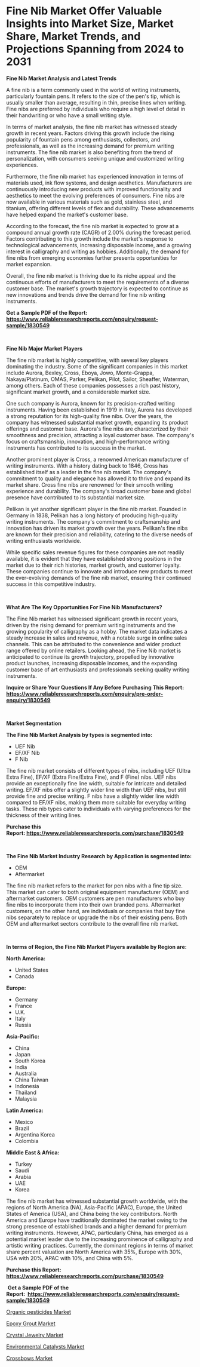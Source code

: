 <p><h1>Fine Nib Market Offer Valuable Insights into Market Size, Market Share, Market Trends, and Projections Spanning from 2024 to 2031</h1></p><p><strong>Fine Nib Market Analysis and Latest Trends</strong></p>
<p><p>A fine nib is a term commonly used in the world of writing instruments, particularly fountain pens. It refers to the size of the pen's tip, which is usually smaller than average, resulting in thin, precise lines when writing. Fine nibs are preferred by individuals who require a high level of detail in their handwriting or who have a small writing style.</p><p>In terms of market analysis, the fine nib market has witnessed steady growth in recent years. Factors driving this growth include the rising popularity of fountain pens among enthusiasts, collectors, and professionals, as well as the increasing demand for premium writing instruments. The fine nib market is also benefiting from the trend of personalization, with consumers seeking unique and customized writing experiences.</p><p>Furthermore, the fine nib market has experienced innovation in terms of materials used, ink flow systems, and design aesthetics. Manufacturers are continuously introducing new products with improved functionality and aesthetics to meet the evolving preferences of consumers. Fine nibs are now available in various materials such as gold, stainless steel, and titanium, offering different levels of flex and durability. These advancements have helped expand the market's customer base.</p><p>According to the forecast, the fine nib market is expected to grow at a compound annual growth rate (CAGR) of 2.00% during the forecast period. Factors contributing to this growth include the market's response to technological advancements, increasing disposable income, and a growing interest in calligraphy and writing as hobbies. Additionally, the demand for fine nibs from emerging economies further presents opportunities for market expansion.</p><p>Overall, the fine nib market is thriving due to its niche appeal and the continuous efforts of manufacturers to meet the requirements of a diverse customer base. The market's growth trajectory is expected to continue as new innovations and trends drive the demand for fine nib writing instruments.</p></p>
<p><strong>Get a Sample PDF of the Report:&nbsp; <a href="https://www.reliableresearchreports.com/enquiry/request-sample/1830549">https://www.reliableresearchreports.com/enquiry/request-sample/1830549</a></strong></p>
<p>&nbsp;</p>
<p><strong>Fine Nib Major Market Players</strong></p>
<p><p>The fine nib market is highly competitive, with several key players dominating the industry. Some of the significant companies in this market include Aurora, Bexley, Cross, Eboya, Jowo, Monte-Grappa, Nakaya/Platinum, OMAS, Parker, Pelikan, Pilot, Sailor, Sheaffer, Waterman, among others. Each of these companies possesses a rich past history, significant market growth, and a considerable market size.</p><p>One such company is Aurora, known for its precision-crafted writing instruments. Having been established in 1919 in Italy, Aurora has developed a strong reputation for its high-quality fine nibs. Over the years, the company has witnessed substantial market growth, expanding its product offerings and customer base. Aurora's fine nibs are characterized by their smoothness and precision, attracting a loyal customer base. The company's focus on craftsmanship, innovation, and high-performance writing instruments has contributed to its success in the market.</p><p>Another prominent player is Cross, a renowned American manufacturer of writing instruments. With a history dating back to 1846, Cross has established itself as a leader in the fine nib market. The company's commitment to quality and elegance has allowed it to thrive and expand its market share. Cross fine nibs are renowned for their smooth writing experience and durability. The company's broad customer base and global presence have contributed to its substantial market size.</p><p>Pelikan is yet another significant player in the fine nib market. Founded in Germany in 1838, Pelikan has a long history of producing high-quality writing instruments. The company's commitment to craftsmanship and innovation has driven its market growth over the years. Pelikan's fine nibs are known for their precision and reliability, catering to the diverse needs of writing enthusiasts worldwide.</p><p>While specific sales revenue figures for these companies are not readily available, it is evident that they have established strong positions in the market due to their rich histories, market growth, and customer loyalty. These companies continue to innovate and introduce new products to meet the ever-evolving demands of the fine nib market, ensuring their continued success in this competitive industry.</p></p>
<p>&nbsp;</p>
<p><strong>What Are The Key Opportunities For Fine Nib Manufacturers?</strong></p>
<p><p>The Fine Nib market has witnessed significant growth in recent years, driven by the rising demand for premium writing instruments and the growing popularity of calligraphy as a hobby. The market data indicates a steady increase in sales and revenue, with a notable surge in online sales channels. This can be attributed to the convenience and wider product range offered by online retailers. Looking ahead, the Fine Nib market is anticipated to continue its growth trajectory, propelled by innovative product launches, increasing disposable incomes, and the expanding customer base of art enthusiasts and professionals seeking quality writing instruments.</p></p>
<p><strong>Inquire or Share Your Questions If Any Before Purchasing This Report: <a href="https://www.reliableresearchreports.com/enquiry/pre-order-enquiry/1830549">https://www.reliableresearchreports.com/enquiry/pre-order-enquiry/1830549</a></strong></p>
<p>&nbsp;</p>
<p><strong>Market Segmentation</strong></p>
<p><strong>The Fine Nib Market Analysis by types is segmented into:</strong></p>
<p><ul><li>UEF Nib</li><li>EF/XF Nib</li><li>F Nib</li></ul></p>
<p><p>The fine nib market consists of different types of nibs, including UEF (Ultra Extra Fine), EF/XF (Extra Fine/Extra Fine), and F (Fine) nibs. UEF nibs provide an exceptionally fine line width, suitable for intricate and detailed writing. EF/XF nibs offer a slightly wider line width than UEF nibs, but still provide fine and precise writing. F nibs have a slightly wider line width compared to EF/XF nibs, making them more suitable for everyday writing tasks. These nib types cater to individuals with varying preferences for the thickness of their writing lines.</p></p>
<p><strong>Purchase this Report:&nbsp;<a href="https://www.reliableresearchreports.com/purchase/1830549">https://www.reliableresearchreports.com/purchase/1830549</a></strong></p>
<p>&nbsp;</p>
<p><strong>The Fine Nib Market Industry Research by Application is segmented into:</strong></p>
<p><ul><li>OEM</li><li>Aftermarket</li></ul></p>
<p><p>The fine nib market refers to the market for pen nibs with a fine tip size. This market can cater to both original equipment manufacturer (OEM) and aftermarket customers. OEM customers are pen manufacturers who buy fine nibs to incorporate them into their own branded pens. Aftermarket customers, on the other hand, are individuals or companies that buy fine nibs separately to replace or upgrade the nibs of their existing pens. Both OEM and aftermarket sectors contribute to the overall fine nib market.</p></p>
<p>&nbsp;</p>
<p><strong>In terms of Region, the Fine Nib Market Players available by Region are:</strong></p>
<p>
    <p> <strong> North America: </strong>
        <ul>
            <li>United States</li>
            <li>Canada</li>
        </ul>
        </p> 
    <p> <strong> Europe: </strong>
        <ul>
            <li>Germany</li>
            <li>France</li>
            <li>U.K.</li>
            <li>Italy</li>
            <li>Russia</li>
        </ul>
        </p> 
    <p> <strong> Asia-Pacific: </strong>
        <ul>
            <li>China</li>
            <li>Japan</li>
            <li>South Korea</li>
            <li>India</li>
            <li>Australia</li>
            <li>China Taiwan</li>
            <li>Indonesia</li>
            <li>Thailand</li>
            <li>Malaysia</li>
        </ul>
        </p> 
    <p> <strong> Latin America: </strong>
        <ul>
            <li>Mexico</li>
            <li>Brazil</li>
            <li>Argentina Korea</li>
            <li>Colombia</li>
        </ul>
        </p> 
    <p> <strong> Middle East & Africa: </strong>
        <ul>
            <li>Turkey</li>
            <li>Saudi</li>
            <li>Arabia</li>
            <li>UAE</li>
            <li>Korea</li>
        </ul>
    </p>
    </p>
<p><p>The fine nib market has witnessed substantial growth worldwide, with the regions of North America (NA), Asia-Pacific (APAC), Europe, the United States of America (USA), and China being the key contributors. North America and Europe have traditionally dominated the market owing to the strong presence of established brands and a higher demand for premium writing instruments. However, APAC, particularly China, has emerged as a potential market leader due to the increasing prominence of calligraphy and artistic writing practices. Currently, the dominant regions in terms of market share percent valuation are North America with 35%, Europe with 30%, USA with 20%, APAC with 10%, and China with 5%.</p></p>
<p><strong>Purchase this Report: <a href="https://www.reliableresearchreports.com/purchase/1830549">https://www.reliableresearchreports.com/purchase/1830549</a></strong></p>
<p>&nbsp;<strong>Get a Sample PDF of the Report:&nbsp;&nbsp;<a href="https://www.reliableresearchreports.com/enquiry/request-sample/1830549">https://www.reliableresearchreports.com/enquiry/request-sample/1830549</a></strong></p>
<p><strong></strong></p>
<p><p><a href="https://www.linkedin.com/pulse/organic-pesticides-market-size-share-global-analysis-report-v85sc/">Organic pesticides Market</a></p><p><a href="https://www.linkedin.com/pulse/epoxy-grout-market-share-amp-new-trends-analysis-report-type-mtk4c/">Epoxy Grout Market</a></p><p><a href="https://github.com/PeterParrish5/Market-Research-Report-List-2/blob/main/crystal-jewelry-market.md">Crystal Jewelry Market</a></p><p><a href="https://www.linkedin.com/pulse/environmental-catalysts-market-size-share-amp-trends-analysis-fzxqc/">Environmental Catalysts Market</a></p><p><a href="https://github.com/CliffMedina6/Market-Research-Report-List-2/blob/main/crossbows-market.md">Crossbows Market</a></p></p>